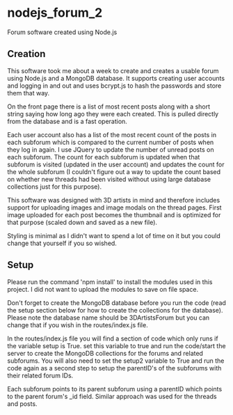 # nodejs_forum_2
Forum software created using Node.js

## Creation
This software took me about a week to create and creates a usable forum using Node.js and a MongoDB database. It supports creating user accounts and logging in and out and uses bcrypt.js to hash the passwords and store them that way.

On the front page there is a list of most recent posts along with a short string saying how long ago they were each created. This is pulled directly from the database and is a fast operation.

Each user account also has a list of the most recent count of the posts in each subforum which is compared to the current number of posts when they log in again. I use JQuery to update the number of unread posts on each subforum. The count for each subforum is updated when that subforum is visited (updated in the user account) and updates the count for the whole subforum (I couldn't figure out a way to update the count based on whether new threads had been visited without using large database collections just for this purpose).

This software was designed with 3D artists in mind and therefore includes support for uploading images and image modals on the thread pages. First image uploaded for each post becomes the thumbnail and is optimized for that purpose (scaled down and saved as a new file).

Styling is minimal as I didn't want to spend a lot of time on it but you could change that yourself if you so wished.

## Setup
Please run the command 'npm install' to install the modules used in this project. I did not want to upload the modules to save on file space.

Don't forget to create the MongoDB database before you run the code (read the setup section below for how to create the collections for the database). Please note the database name should be 3DArtistsForum but you can change that if you wish in the routes/index.js file.

In the routes/index.js file you will find a section of code which only runs if the variable setup is True. set this variable to true and run the code/start the server to create the MongoDB collections for the forums and related subforums. You will also need to set the setup2 variable to True and run the code again as a second step to setup the parentID's of the subforums with their related forum IDs.

Each subforum points to its parent subforum using a parentID which points to the parent forum's _id field. Similar approach was used for the threads and posts.
